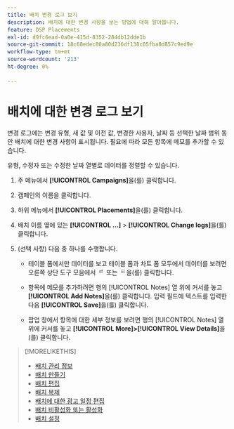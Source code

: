 ```yaml
---
title: 배치 변경 로그 보기
description: 배치에 대한 변경 사항을 보는 방법에 대해 알아봅니다.
feature: DSP Placements
exl-id: d9fc6ead-0a0e-415d-8352-284db12dde1b
source-git-commit: 18c68edec80a80d236df138c05fba8d857c9ed9e
workflow-type: tm+mt
source-wordcount: '213'
ht-degree: 0%

---
```


# 배치에 대한 변경 로그 보기

변경 로그에는 변경 유형, 새 값 및 이전 값, 변경한 사용자, 날짜 등 선택한 날짜 범위 동안 배치에 대한 변경 사항이 표시됩니다. 필요에 따라 모든 항목에 메모를 추가할 수 있습니다.

유형, 수정자 또는 수정한 날짜 열별로 데이터를 정렬할 수 있습니다.

1. 주 메뉴에서 **[!UICONTROL Campaigns]**&#x200B;을(를) 클릭합니다.

1. 캠페인의 이름을 클릭합니다.

1. 하위 메뉴에서 **[!UICONTROL Placements]**&#x200B;을(를) 클릭합니다.

1. 배치 이름 옆에 있는 **[!UICONTROL ...]** > **[!UICONTROL Change logs]**&#x200B;을(를) 클릭합니다.

1. (선택 사항) 다음 중 하나를 수행합니다.

   * 테이블 폼에서만 데이터를 보고 테이블 폼과 차트 폼 모두에서 데이터를 보려면 오른쪽 상단 도구 모음에서 ![테이블 및 차트 보기](/help/dsp/assets/table-plus-chart-view.png "테이블 및 차트 보기") 또는 ![표 보기](/help/dsp/assets/table-view.png "표 보기")을(를) 클릭합니다.

   * 항목에 메모를 추가하려면 행의 [!UICONTROL Notes] 열 위에 커서를 놓고 **[!UICONTROL Add Notes]**&#x200B;을(를) 클릭합니다. 입력 필드에 텍스트를 입력한 다음 **[!UICONTROL Save]**&#x200B;을(를) 클릭합니다.

   * 팝업 창에서 항목에 대한 세부 정보를 보려면 행의 [!UICONTROL Notes] 열 위에 커서를 놓고 **[!UICONTROL More]>[!UICONTROL View Details]**&#x200B;을(를) 클릭합니다.


>[!MORELIKETHIS]
>
>* [배치 관리 정보](placement-about.md)
>* [배치 만들기](placement-create.md)
>* [배치 편집](placement-edit.md)
>* [배치 복제](placement-duplicate.md)
>* [배치에 대한 광고 일정 편집](placement-edit-ad-schedule.md)
>* [배치 비활성화 또는 활성화](placement-pause-activate.md)
>* [배치 설정](placement-settings.md)
